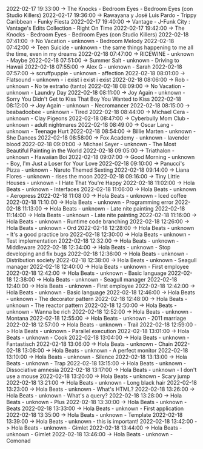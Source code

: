 2022-02-17 19:33:00 -> The Knocks - Bedroom Eyes - Bedroom Eyes (con Studio Killers)
2022-02-17 19:36:00 -> Rawayana y José Luis Pardo - Trippy Caribbean - Funky Fiesta
2022-02-17 19:40:00 -> Vantage - J-Funk City : Vantage's Edits Collection - Right On Time
2022-02-17 19:42:00 -> The Knocks - Bedroom Eyes - Bedroom Eyes (con Studio Killers)
2022-02-18 07:41:00 -> No Vacation - unknown - Bedroom Melody
2022-02-18 07:42:00 -> Teen Suicide - unknown - the same things happening to me all the time, even in my dreams
2022-02-18 07:47:00 -> RICEWINE - unknown - Maybe
2022-02-18 07:51:00 -> Summer Salt - unknown - Driving to Hawaii
2022-02-18 07:55:00 -> Alex G - unknown - Sarah
2022-02-18 07:57:00 -> scruffpuppie - unknown - affection
2022-02-18 08:01:00 -> Flatsound - unknown - i exist i exist i exist
2022-02-18 08:06:00 -> Rob - unknown - No te extraño (tanto)
2022-02-18 08:09:00 -> No Vacation - unknown - Laundry Day
2022-02-18 08:11:00 -> Joy Again - unknown - Sorry You Didn't Get to Kiss That Boy You Wanted to Kiss
2022-02-18 08:12:00 -> Joy Again - unknown - Necromancer
2022-02-18 08:15:00 -> beabadoobee - unknown - Tired
2022-02-18 08:44:00 -> Michael Cera - unknown - Clay Pigeons
2022-02-18 08:47:00 -> Cyberbully Mom Club - unknown - adult nightmares
2022-02-18 08:49:00 -> Oscar Lang - unknown - Teenage Hurt
2022-02-18 08:54:00 -> Billie Marten - unknown - She Dances
2022-02-18 08:58:00 -> Fox Academy - unknown - lavender blood
2022-02-18 09:01:00 -> Michael Seyer - unknown - The Most Beautiful Painting in the World
2022-02-18 09:05:00 -> Triathalon - unknown - Hawaiian Boi
2022-02-18 09:07:00 -> Good Morning - unknown - Boy, I'm Just a Loser for Your Love
2022-02-18 09:10:00 -> Panucci's Pizza - unknown - Naruto Themed Sexting
2022-02-18 09:14:00 -> Liana Flores - unknown - rises the moon
2022-02-18 09:16:00 -> Tiny Little Houses - unknown - I Hate That You're Happy
2022-02-18 11:02:00 -> Hola Beats - unknown - Interfaces
2022-02-18 11:06:00 -> Hola Beats - unknown - Aeropress
2022-02-18 11:08:00 -> Hola Beats - unknown - Iced coffee
2022-02-18 11:10:00 -> Hola Beats - unknown - Programming error
2022-02-18 11:13:00 -> Hola Beats - unknown - Late nite painting
2022-02-18 11:14:00 -> Hola Beats - unknown - Late nite painting
2022-02-18 11:16:00 -> Hola Beats - unknown - Runtime code branching
2022-02-18 12:26:00 -> Hola Beats - unknown - Ord
2022-02-18 12:28:00 -> Hola Beats - unknown - It's a good practice bro
2022-02-18 12:30:00 -> Hola Beats - unknown - Test implementation
2022-02-18 12:32:00 -> Hola Beats - unknown - Middleware
2022-02-18 12:34:00 -> Hola Beats - unknown - Stop developing and fix bugs
2022-02-18 12:36:00 -> Hola Beats - unknown - Distribution society
2022-02-18 12:38:00 -> Hola Beats - unknown - Seagull manager
2022-02-18 12:40:00 -> Hola Beats - unknown - First employee
2022-02-18 12:42:00 -> Hola Beats - unknown - Basic language
2022-02-18 12:38:00 -> Hola Beats - unknown - Seagull manager
2022-02-18 12:40:00 -> Hola Beats - unknown - First employee
2022-02-18 12:42:00 -> Hola Beats - unknown - Basic language
2022-02-18 12:46:00 -> Hola Beats - unknown - The decorator pattern
2022-02-18 12:48:00 -> Hola Beats - unknown - The reactor pattern
2022-02-18 12:50:00 -> Hola Beats - unknown - Wanna be rich
2022-02-18 12:52:00 -> Hola Beats - unknown - Montana
2022-02-18 12:55:00 -> Hola Beats - unknown - 2011 marriage
2022-02-18 12:57:00 -> Hola Beats - unknown - Trail
2022-02-18 12:59:00 -> Hola Beats - unknown - Parallel execution
2022-02-18 13:01:00 -> Hola Beats - unknown - Cook
2022-02-18 13:04:00 -> Hola Beats - unknown - Fantastisch
2022-02-18 13:06:00 -> Hola Beats - unknown - Chain
2022-02-18 13:08:00 -> Hola Beats - unknown - A perfect monitor
2022-02-18 13:10:00 -> Hola Beats - unknown - Silence
2022-02-18 13:13:00 -> Hola Beats - unknown - Trap
2022-02-18 13:15:00 -> Hola Beats - unknown - Dissociative amnesia
2022-02-18 13:17:00 -> Hola Beats - unknown - I don't use a mouse
2022-02-18 13:20:00 -> Hola Beats - unknown - Scary jump
2022-02-18 13:21:00 -> Hola Beats - unknown - Long black hair
2022-02-18 13:23:00 -> Hola Beats - unknown - What's HTML?
2022-02-18 13:26:00 -> Hola Beats - unknown - What's a query?
2022-02-18 13:28:00 -> Hola Beats - unknown - Plus
2022-02-18 13:30:00 -> Hola Beats - unknown - Beats
2022-02-18 13:33:00 -> Hola Beats - unknown - First application
2022-02-18 13:35:00 -> Hola Beats - unknown - Template
2022-02-18 13:39:00 -> Hola Beats - unknown - this is important!
2022-02-18 13:42:00 -> Hola Beats - unknown - Gimlet
2022-02-18 13:44:00 -> Hola Beats - unknown - Gimlet
2022-02-18 13:46:00 -> Hola Beats - unknown - Comonad
